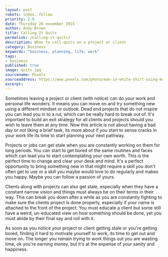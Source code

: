 ```yaml
---
layout: post
robots: index, follow
priority: 2.0
date: Thursday 26 november 2015
author: Andy Brown
title: Calling It Quits
permalink: /Calling-it-quits/
description: When to call quits on a project or client
category: Business
keywords: "business, planning, life, work"
tags:
- business
published: true
image: quits.jpg
sourcename: Pexels
sourceaddress: https://www.pexels.com/photo/man-in-white-shirt-using-macbook-pro-52608/
excerpt: 
---
```

Sometimes leaving a project or client (with notice) can do your work and personal life wonders. It means you can move on and try something new using a different mindset or outlook. Dead end projects that do not inspire you can lead you in to a rut, which can be really hard to break out of. It's important to build an exit strategy for all clients and projects should you wish to leave them at any time. Now this article is not about having a bad day or not liking a brief task, its more about if you start to sense cracks in your work life its time to start planning your next pathway.

Projects or jobs can get stale when you are constantly working on them for long periods. You can start to get bored of the same routines and faces which can lead you to start contemplating your own worth. This is the perfect time to change and clear your desk and mind. It's a perfect opportunity to bring something new in that might require a skill you don't often get to use or a skill you maybe would love to do regularly and makes you happy. Maybe you can follow a passion of yours.

Clients along with projects can also get stale, especially when they have a constant narrow vision and things must always be on their terms in their way. This can break you down after a while as you are constantly fighting to make sure the clients project is done properly, especially if your name is attached to the front of the project. You must educate a client but some still have a weird, un-educated view on how something should be done, yet you must abide by their final say and roll with it.

As soon as you notice your project or client getting stale or you're getting bored, finding it hard to motivate yourself to work, its time to get out and move on. The longer you remain trying to work things out you are wasting time, ok you're earning money, but it's at the expense of your sanity and happiness.